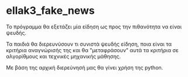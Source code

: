# ellak3_fake_news

Το πρόγραμμα θα εξετάζει μία είδηση ως προς την πιθανότητα να είναι ψευδής.

Τα παιδιά θα διερευνύσουν τι συνιστά ψευδής είδηση, ποια είναι τα κριτήρια αναγνώρισής της και θα "μεταφράσουν" αυτά τα κριτήρια σε αλγορίθμους και τεχνικές μηχανικής μάθησης.

Με βάση της αρχική διερεύνησή μας θα γίνει χρήση της python.
